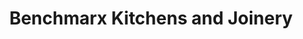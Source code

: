 ---
title: "Benchmarx Kitchens and Joinery"
url: /cambridge/benchmarx-kitchens-and-joinery/
shop: Eisenwaren
---